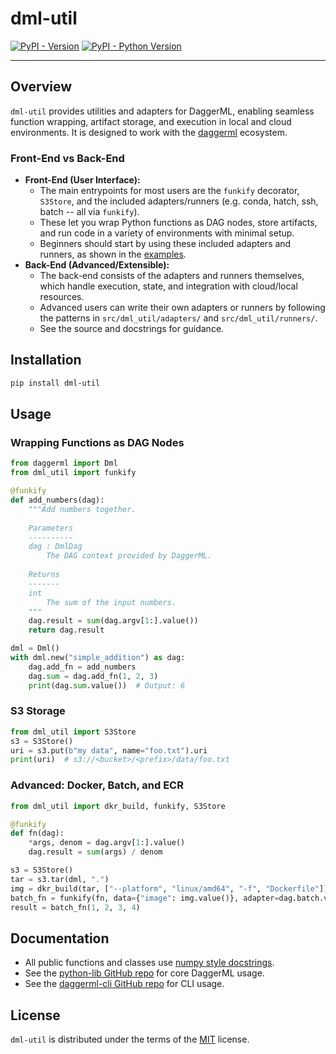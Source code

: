 # dml-util

[![PyPI - Version](https://img.shields.io/pypi/v/dml-util.svg)](https://pypi.org/project/dml-util)
[![PyPI - Python Version](https://img.shields.io/pypi/pyversions/dml-util.svg)](https://pypi.org/project/dml-util)

---

## Overview

`dml-util` provides utilities and adapters for DaggerML, enabling seamless function wrapping, artifact storage, and execution in local and cloud environments. It is designed to work with the [daggerml](https://github.com/daggerml/python-lib) ecosystem.

### Front-End vs Back-End

- **Front-End (User Interface):**
  - The main entrypoints for most users are the `funkify` decorator, `S3Store`, and the included adapters/runners (e.g. conda, hatch, ssh, batch -- all via `funkify`).
  - These let you wrap Python functions as DAG nodes, store artifacts, and run code in a variety of environments with minimal setup.
  - Beginners should start by using these included adapters and runners, as shown in the [examples](examples/).
- **Back-End (Advanced/Extensible):**
  - The back-end consists of the adapters and runners themselves, which handle execution, state, and integration with cloud/local resources.
  - Advanced users can write their own adapters or runners by following the patterns in `src/dml_util/adapters/` and `src/dml_util/runners/`.
  - See the source and docstrings for guidance.

## Installation

```sh
pip install dml-util
```

## Usage

### Wrapping Functions as DAG Nodes

```python
from daggerml import Dml
from dml_util import funkify

@funkify
def add_numbers(dag):
    """Add numbers together.
    
    Parameters
    ----------
    dag : DmlDag
        The DAG context provided by DaggerML.
    
    Returns
    -------
    int
        The sum of the input numbers.
    """
    dag.result = sum(dag.argv[1:].value())
    return dag.result

dml = Dml()
with dml.new("simple_addition") as dag:
    dag.add_fn = add_numbers
    dag.sum = dag.add_fn(1, 2, 3)
    print(dag.sum.value())  # Output: 6
```

### S3 Storage

```python
from dml_util import S3Store
s3 = S3Store()
uri = s3.put(b"my data", name="foo.txt").uri
print(uri)  # s3://<bucket>/<prefix>/data/foo.txt
```

### Advanced: Docker, Batch, and ECR

```python
from dml_util import dkr_build, funkify, S3Store

@funkify
def fn(dag):
    *args, denom = dag.argv[1:].value()
    dag.result = sum(args) / denom

s3 = S3Store()
tar = s3.tar(dml, ".")
img = dkr_build(tar, ["--platform", "linux/amd64", "-f", "Dockerfile"])
batch_fn = funkify(fn, data={"image": img.value()}, adapter=dag.batch.value())
result = batch_fn(1, 2, 3, 4)
```

## Documentation

- All public functions and classes use [numpy style docstrings](https://numpydoc.readthedocs.io/en/latest/format.html).
- See the [python-lib GitHub repo](https://github.com/daggerml/python-lib) for core DaggerML usage.
- See the [daggerml-cli GitHub repo](https://github.com/daggerml/daggerml-cli) for CLI usage.

## License

`dml-util` is distributed under the terms of the [MIT](https://spdx.org/licenses/MIT.html) license.
